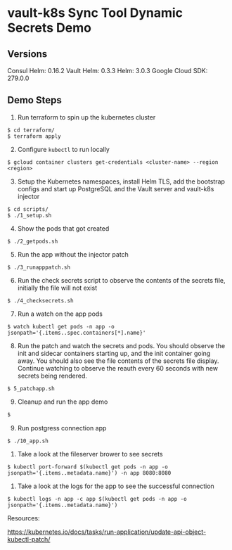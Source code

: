 # vault-k8s Sync Tool Dynamic Secrets Demo

## Versions

Consul Helm: 0.16.2
Vault Helm: 0.3.3
Helm: 3.0.3
Google Cloud SDK: 279.0.0

## Demo Steps

1. Run terraform to spin up the kubernetes cluster

```shell
$ cd terraform/
$ terraform apply
```

2. Configure `kubectl` to run locally

```shell
$ gcloud container clusters get-credentials <cluster-name> --region <region>
```

3. Setup the Kubernetes namespaces, install Helm TLS, add the bootstrap configs
and start up PostgreSQL and the Vault server and vault-k8s injector

```shell
$ cd scripts/
$ ./1_setup.sh
```

4. Show the pods that got created

```shell
$ ./2_getpods.sh
```

5. Run the app without the injector patch

```shell
$ ./3_runapppatch.sh
```

6. Run the check secrets script to observe the contents of the secrets file,
initially the file will not exist

```shell
$ ./4_checksecrets.sh
```

7. Run a watch on the app pods

```shell
$ watch kubectl get pods -n app -o jsonpath='{.items..spec.containers[*].name}'
```

8. Run the patch and watch the secrets and pods. You should observe the init
and sidecar containers starting up, and the init container going away. You
should also see the file contents of the secrets file display. Continue watching
to observe the reauth every 60 seconds with new secrets being rendered.

```shell
$ 5_patchapp.sh
```

9. Cleanup and run the app demo

```powershell
$ 
```

9. Run postgress connection app

```shell
$ ./10_app.sh
```

1. Take a look at the fileserver brower to see secrets

```shell
$ kubectl port-forward $(kubectl get pods -n app -o jsonpath='{.items..metadata.name}') -n app 8080:8080
```

1. Take a look at the logs for the app to see the successful connection

```shell
$ kubectl logs -n app -c app $(kubectl get pods -n app -o jsonpath='{.items..metadata.name}')
```


Resources:

https://kubernetes.io/docs/tasks/run-application/update-api-object-kubectl-patch/


